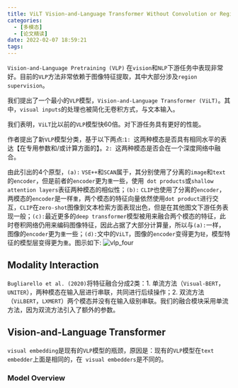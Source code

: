 ```yaml
---
title: ViLT Vision-and-Language Transformer Without Convolution or Region Supervision
categories:
  - [多模态]
  - [论文精读]
date: 2022-02-07 18:59:21
tags:
---
```


`Vision-and-Language Pretraining (VLP)` 在`vision`和`NLP`下游任务中表现非常好。目前的`VLP`方法非常依赖于图像特征提取，其中大部分涉及`region supervision`。

我们提出了一个最小的`VLP`模型，`Vision-and-Language Transformer (ViLT)`。其中，`visual inputs`的处理也被简化无卷积方式，与文本输入。

我们表明，`ViLT`比以前的`VLP`模型快60倍。对下游任务具有更好的性能。

作者提出了新`VLP`模型分类，基于以下两点:`1: `这两种模态是否具有相同水平的表达【在专用参数和/或计算方面的】。`2: `这两种模态是否会在一个深度网络中融合。

由此引出的4个原型，`(a):` `VSE++`和`SCAN`属于，其分别使用了分离的`image`和`text`的`encoder`，但是前者的`encoder`更为`重`一些，使用` dot products`或`shallow attention layers`表征两种模态的相似性；`(b):` `CLIP`也使用了分离的`encoder`，两模态的`encoder`是一样`重`，两个模态的特征向量依然使用`dot product`进行交互，`CLIP`在`zero-shot`图像到文本检索方面表现出色，但是在其他图文下游任务表现一般；`(c):`最近更多的`deep transformer`模型被用来融合两个模态的特征，此时卷积网络仍用来编码图像特征，因此占据了大部分计算量，所以与`(a):`一样，图像的`encoder`更为`重`一些；`(d):`文中的`ViLT`，图像的`encoder`变得更为`轻`，模型特征的模型层变得更为`重`。图示如下: ![vlp_four](./vlp_four.png)


## Modality Interaction
`Bugliarello et al. (2020)`将特征融合分成2类：1. 单流方法（`Visual-BERT`，`UNITER`），两种模态在输入层进行串联，共同进行后续操作；2. 双流方法（`ViLBERT`，`LXMERT`）两个模态并没有在输入级别串联。我们的融合模块采用单流方法，因为双流方法引入了额外的参数。

## Vision-and-Language Transformer
`visual embedding`是现有的`VLP`模型的瓶颈，原因是：现有的`VLP`模型在`text embedder`上面是相同的，在` visual embedders`是不同的。

###  Model Overview